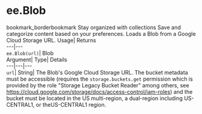  
#  ee.Blob 
bookmark_borderbookmark Stay organized with collections  Save and categorize content based on your preferences.
Loads a Blob from a Google Cloud Storage URL. 
Usage| Returns  
---|---  
`ee.Blob(url)`| Blob  
Argument| Type| Details  
---|---|---  
`url`| String| The Blob's Google Cloud Storage URL. The bucket metadata must be accessible (requires the `storage.buckets.get` permission which is provided by the role "Storage Legacy Bucket Reader" among others, see https://cloud.google.com/storage/docs/access-control/iam-roles) and the bucket must be located in the US multi-region, a dual-region including US-CENTRAL1, or theUS-CENTRAL1 region.  
